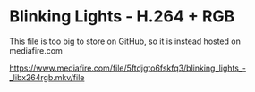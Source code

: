 # Blinking Lights - H.264 + RGB
This file is too big to store on GitHub, so it is instead hosted on mediafire.com

https://www.mediafire.com/file/5ftdjgto6fskfq3/blinking_lights_-_libx264rgb.mkv/file